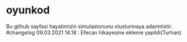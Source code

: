 # oyunkod

Bu github sayfasi hayatimizin simulastonunu olusturmaya adanmistir.                                                                                       
#changelog 09.03.2021 14.18 : Efecan hikayesine ekleme yapildi(Turhan)
